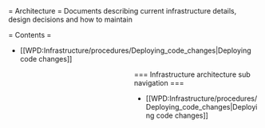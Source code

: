 <noinclude>
= Architecture =
Documents describing current infrastructure details, design decisions and how to maintain

= Contents =

* [[WPD:Infrastructure/procedures/Deploying_code_changes|Deploying code changes]]

<splist/>
</noinclude><includeonly>
<div style="float:right;width:50%;word-wrap:break-word;clear:both;">
=== Infrastructure architecture sub navigation ===

* [[WPD:Infrastructure/procedures/Deploying_code_changes|Deploying code changes]]

<splist/>

</div>
</includeonly>